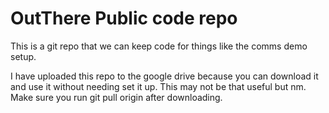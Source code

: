 # OutThere Public code repo
This is a git repo that we can keep code for things like the comms demo setup.

I have uploaded this repo to the google drive because you can download it and use it without needing set it up.
This may not be that useful but nm.
Make sure you run git pull origin after downloading.

